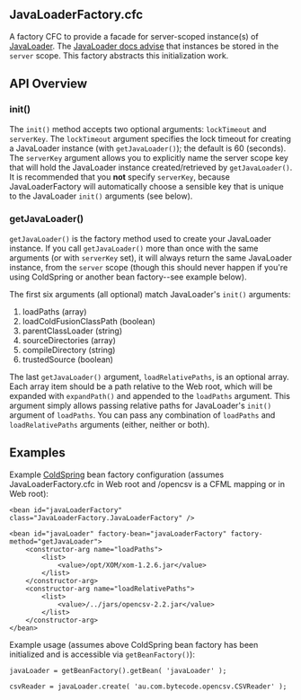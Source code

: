 JavaLoaderFactory.cfc
---------------------

A factory CFC to provide a facade for server-scoped instance(s) of [JavaLoader](http://javaloader.riaforge.org/). The [JavaLoader docs advise](http://www.compoundtheory.com/javaloader/docs/#Memory_Issues_424911073034682_) that instances be stored in the `server` scope. This factory abstracts this initialization work.

## API Overview

### init()

The `init()` method accepts two optional arguments: `lockTimeout` and `serverKey`. The `lockTimeout` argument specifies the lock timeout for creating a JavaLoader instance (with `getJavaLoader()`); the default is 60 (seconds). The `serverKey` argument allows you to explicitly name the server scope key that will hold the JavaLoader instance created/retrieved by `getJavaLoader()`. It is recommended that you **not** specify `serverKey`, because JavaLoaderFactory will automatically choose a sensible key that is unique to the JavaLoader `init()` arguments (see below).

### getJavaLoader()

`getJavaLoader()` is the factory method used to create your JavaLoader instance. If you call `getJavaLoader()` more than once with the same arguments (or with `serverKey` set), it will always return the same JavaLoader instance, from the `server` scope (though this should never happen if you're using ColdSpring or another bean factory--see example below).

The first six arguments (all optional) match JavaLoader's `init()` arguments:

1. loadPaths (array)
2. loadColdFusionClassPath (boolean)
3. parentClassLoader (string)
4. sourceDirectories (array)
5. compileDirectory (string)
6. trustedSource (boolean)

The last `getJavaLoader()` argument, `loadRelativePaths`, is an optional array. Each array item should be a path relative to the Web root, which will be expanded with `expandPath()` and appended to the `loadPaths` argument. This argument simply allows passing relative paths for JavaLoader's `init()` argument of `loadPaths`. You can pass any combination of `loadPaths` and `loadRelativePaths` arguments (either, neither or both).

## Examples

Example [ColdSpring](http://coldspringframework.org/) bean factory configuration (assumes JavaLoaderFactory.cfc in Web root and /opencsv is a CFML mapping or in Web root):

	<bean id="javaLoaderFactory" class="JavaLoaderFactory.JavaLoaderFactory" />

	<bean id="javaLoader" factory-bean="javaLoaderFactory" factory-method="getJavaLoader">
		<constructor-arg name="loadPaths">
			<list>
				<value>/opt/XOM/xom-1.2.6.jar</value>
			</list>
		</constructor-arg>
		<constructor-arg name="loadRelativePaths">
			<list>
				<value>/../jars/opencsv-2.2.jar</value>
			</list>
		</constructor-arg>
	</bean>

Example usage (assumes above ColdSpring bean factory has been initialized and is accessible via `getBeanFactory()`):

	javaLoader = getBeanFactory().getBean( 'javaLoader' );

	csvReader = javaLoader.create( 'au.com.bytecode.opencsv.CSVReader' );

